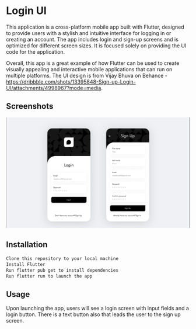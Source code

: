 # Login UI

This application is a cross-platform mobile app built with Flutter, designed to provide users with a stylish and intuitive interface for logging in or creating an account. The app includes login and sign-up screens and is optimized for different screen sizes. It is focused solely on providing the UI code for the application.

Overall, this app is a great example of how Flutter can be used to create visually appealing and interactive mobile applications that can run on multiple platforms.
The UI design is from Vijay Bhuva on Behance - https://dribbble.com/shots/13395848-Sign-up-Login-UI/attachments/4998967?mode=media.

## Screenshots

![app shot](loginUi.png?raw=true 'Login Signup App')

## Installation

    Clone this repository to your local machine
    Install Flutter
    Run flutter pub get to install dependencies
    Run flutter run to launch the app

## Usage

Upon launching the app, users will see a login screen with input fields and a login button. There is a text button also that leads the user to the sign up screen.
